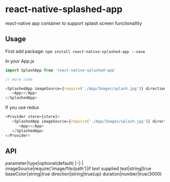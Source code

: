 # react-native-splashed-app
react-native app container to support splash screen functionallity

## Usage
First add package:
`npm install react-native-splashed-app --save`

In your App.js

```javascript
import SplashApp from 'react-native-splashed-app'

// more code

<SplashedApp imageSource={require('./App/Images/splash.jpg')} direction="up" duration="2000" withFadeOut>
   <App></App>
</SplashedApp>
```

If you use redux
```javascript
<Provider store={store}>
   <SplashedApp imageSource={require('./App/Images/splash.jpg')} direction="up" duration="2000" withFadeOut>
      <App></App>
   </SplashedApp>
</Provider>
```

## API
parameter|type|optional(default)
|-|-|
imageSource|require('image/file/path')|if text supplied
text|string|true
baseColor|string|true
direction|string|true(up)
duration|number|true(3000)

